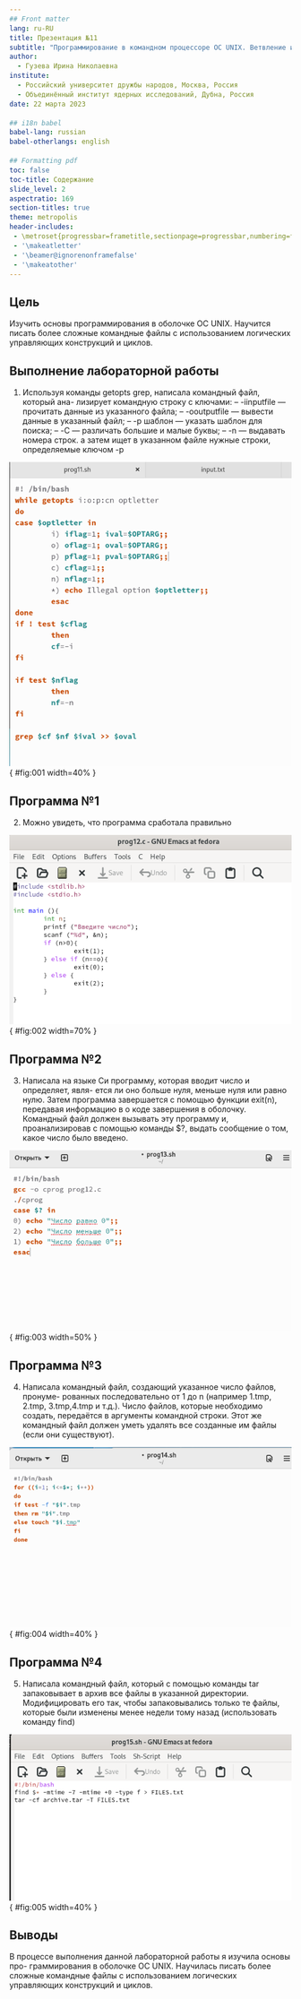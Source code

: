 ```yaml
---
## Front matter
lang: ru-RU
title: Презентация №11
subtitle: "Программирование в командном процессоре ОС UNIX. Ветвление и циклы"
author:
  - Гузева Ирина Николаевна
institute:
  - Российский университет дружбы народов, Москва, Россия
  - Объединённый институт ядерных исследований, Дубна, Россия
date: 22 марта 2023

## i18n babel
babel-lang: russian
babel-otherlangs: english

## Formatting pdf
toc: false
toc-title: Содержание
slide_level: 2
aspectratio: 169
section-titles: true
theme: metropolis
header-includes:
 - \metroset{progressbar=frametitle,sectionpage=progressbar,numbering=fraction}
 - '\makeatletter'
 - '\beamer@ignorenonframefalse'
 - '\makeatother'
---
```



## Цель

Изучить основы программирования в оболочке ОС UNIX. Научится писать
более сложные командные файлы с использованием логических управляющих
конструкций и циклов.


## Выполнение лабораторной работы

1. Используя команды getopts grep, написала командный файл, который ана-
лизирует командную строку с ключами: – -iinputfile — прочитать данные
из указанного файла; – -ooutputfile — вывести данные в указанный файл; –
-p шаблон — указать шаблон для поиска; – -C — различать большие и малые
буквы; – -n — выдавать номера строк. а затем ищет в указанном файле
нужные строки, определяемые ключом -p

![Программа №1](image/1.png){ #fig:001 width=40% }

## Программа №1

2. Можно увидеть, что программа сработала правильно

![Работа программы](image/2.png){ #fig:002 width=70% }

## Программа №2

3. Написала на языке Си программу, которая вводит число и определяет, явля-
ется ли оно больше нуля, меньше нуля или равно нулю. Затем программа
завершается с помощью функции exit(n), передавая информацию в о коде
завершения в оболочку. Командный файл должен вызывать эту программу
и, проанализировав с помощью команды $?, выдать сообщение о том, какое
число было введено.

![Программа №2](image/3.png){ #fig:003 width=50% }

## Программа №3

4. Написала командный файл, создающий указанное число файлов, пронуме-
рованных последовательно от 1 до n (например 1.tmp, 2.tmp, 3.tmp,4.tmp и
т.д.). Число файлов, которые необходимо создать, передаётся в аргументы
командной строки. Этот же командный файл должен уметь удалять все
созданные им файлы (если они существуют).

![Программа №3](image/4.png){ #fig:004 width=40% }

## Программа №4

5. Написала командный файл, который с помощью команды tar запаковывает
в архив все файлы в указанной директории. Модифицировать его так, чтобы
запаковывались только те файлы, которые были изменены менее недели
тому назад (использовать команду find)

![Программа №4](image/5.png){ #fig:005 width=40% }



## Выводы

В процессе выполнения данной лабораторной работы я изучила основы про-
граммирования в оболочке ОС UNIX. Научилась писать более сложные командные
файлы с использованием логических управляющих конструкций и циклов.


